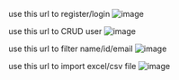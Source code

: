 use this url to register/login
![image](https://user-images.githubusercontent.com/81665569/117450550-f2878680-af73-11eb-8a7d-e0a5b10d1a31.png)


use this url to CRUD user
![image](https://user-images.githubusercontent.com/81665569/117450258-90c71c80-af73-11eb-8336-522198738a3d.png)


use this url to filter name/id/email
![image](https://user-images.githubusercontent.com/81665569/117450102-65dcc880-af73-11eb-84b6-441f28295a74.png)


use this url to import excel/csv file
![image](https://user-images.githubusercontent.com/81665569/117448110-e8b05400-af70-11eb-9933-290679ce6f50.png)
